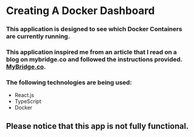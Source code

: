 # Creating A Docker Dashboard

### This application is designed to see which Docker Containers are currently running.

### This application inspired me from an article that I read on a blog on mybridge.co and followed the instructions provided. [MyBridge.co](https://auth0.com/blog/docker-dashboard-with-react-typescript-socketio/?utm_source=mybridge&utm_medium=web&utm_campaign=read_more).

### The following technologies are being used:
+ React.js
+ TypeScript
+ Docker


## Please notice that this app is not fully functional.